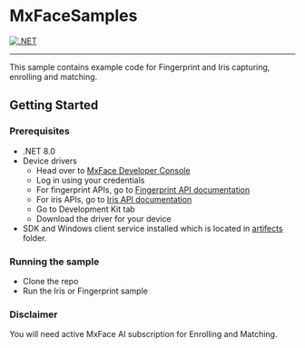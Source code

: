 # MxFaceSamples

[![.NET](https://github.com/NischalVarasadaMantratec/MxFaceSamples/actions/workflows/dotnet.yml/badge.svg)](https://github.com/NischalVarasadaMantratec/MxFaceSamples/actions/workflows/dotnet.yml)

--------------------------------------------------------------------------------

This sample contains example code for Fingerprint and Iris capturing, enrolling and matching.

## Getting Started

### Prerequisites
- .NET 8.0
- Device drivers
    - Head over to [MxFace Developer Console](https://app.mxface.ai/account/loginuser)
    - Log in using your credentials
    - For fingerprint APIs, go to [Fingerprint API documentation](https://app.mxface.ai/faceapis/fingerverifydocument)
    - For iris APIs, go to [Iris API documentation](https://app.mxface.ai/faceapis/irisverifydocument)
    - Go to Development Kit tab
    - Download the driver for your device
- SDK and Windows client service installed which is located in [artifects](/artifects/) folder.

### Running the sample
- Clone the repo
- Run the Iris or Fingerprint sample

### Disclaimer
You will need active MxFace AI subscription for Enrolling and Matching.
